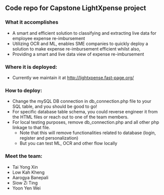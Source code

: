 ## Code repo for Capstone LightXpense project

### What it accomplishes

- A smart and efficient solution to classifying and extracting live data for employee expense re-imbursement
- Utilizing OCR and ML, enables SME companies to quickly deploy a solution to make expense re-imbursement efficient whilst also,
- Providing a smart and live data view of expense re-imbursement

### Where it is deployed:

- Currently we maintain it at http://lightxpense.fast-page.org/

### How to deploy:

- Change the mySQL DB connection in db_connection.php file to your SQL table, and you should be good to go!
- For specific database table schema, you could reverse engineer it from the HTML files or reach out to one of the team members.
- For local testing purposes, remove db_connection.php and all other php linkage to that file.
  - Note that this will remove functionalities related to database (login, register and personalization)
  - But you can test ML, OCR and other flow locally

### Meet the team:

- Tai Yong Xin
- Low Kah Kheng
- Aarogya Banepali
- Siow Zi Ting
- Yoon Yen Wei
